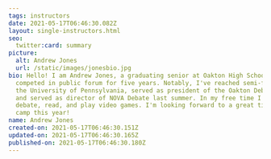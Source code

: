 ```yaml
---
tags: instructors
date: 2021-05-17T06:46:30.082Z
layout: single-instructors.html
seo:
  twitter:card: summary
picture:
  alt: Andrew Jones
  url: /static/images/jonesbio.jpg
bio: Hello! I am Andrew Jones, a graduating senior at Oakton High School who has
  competed in public forum for five years. Notably, I've reached semi-finals at
  the University of Pennsylvania, served as president of the Oakton Debate Team,
  and served as director of NOVA Debate last summer. In my free time I coach
  debate, read, and play video games. I'm looking forward to a great time at
  camp this year!
name: Andrew Jones
created-on: 2021-05-17T06:46:30.151Z
updated-on: 2021-05-17T06:46:30.165Z
published-on: 2021-05-17T06:46:30.180Z
---
```

